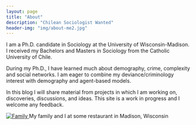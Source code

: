 ```yaml
---
layout: page
title: "About"
description: "Chilean Sociologist Wanted"
header-img: "img/about-me2.jpg"
---
```


I am a Ph.D. candidate in Sociology at the University of Wisconsin-Madison. I received my Bachelors and Masters in Sociology from the Catholic University of Chile.

During my Ph.D., I have learned much about demography, crime, complexity and social networks. I am eager to combine my deviance/criminology interest with demography and agent-based models.

In this blog I will share material from projects in which I am working on, discoveries, discussions, and ideas. This site is a work in progress and I welcome any feedback.



<a href="#">
    <img src="{{ site.baseurl }}/img/family.jpg" alt="Family">
</a>
<span class="caption text-muted">My family and I at some restaurant in Madison, Wisconsin</span>

